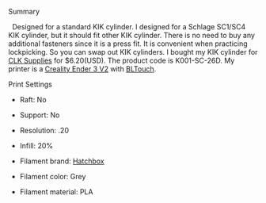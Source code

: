 Summary

&nbsp;&nbsp;Designed for a standard KIK cylinder. I designed for a Schlage SC1/SC4 KIK cylinder, but it should fit other KIK cylinder. There is no need to buy any additional fasteners since it is a press fit. It is convenient when practicing lockpicking. So you can swap out KIK cylinders. I bought my KIK cylinder for [CLK Supplies](http://i.refs.cc/TmbplSua?smile_ref=eyJzbWlsZV9zb3VyY2UiOiJzbWlsZV91aSIsInNtaWxlX21lZGl1bSI6IiIsInNtaWxlX2NhbXBhaWduIjoicmVmZXJyYWxfcHJvZ3JhbSIsInNtaWxlX2N1c3RvbWVyX2lkIjo2MTA3NDY1NzF9) for $6.20(USD). The product code is K001-SC-26D. My printer is a [Creality Ender 3 V2](https://www.banggood.com/Creality-3D-Ender-3-V2-Upgraded-3D-Printer-Kit-220x220x250mm-Printing-Size-TMC2208-or-Ultra-silent-32-bit-Mainboard-or-Carborundum-Glass-Platform-or-Mean-Well-Power-Supply-or-New-UI-4_3inch-Color-Screen-p-1661657.html?p=RD152133670907202110&custlinkid=1676961) with [BLTouch](https://www.amazon.com/ANTCLABS-BLTouch-Leveling-Premium-Extension/dp/B07FR2LLZP/ref=sr_1_21?dchild=1&keywords=bl%2Btouch%2Bkit&qid=1634353260&sr=8-21&th=1).

Print Settings

* Raft: No

* Support: No 

* Resolution: .20 

* Infill: 20% 

* Filament brand: [Hatchbox](https://www.hatchbox3d.com/collections/pla-1-75mm)

* Filament color: Grey 

* Filament material: PLA
